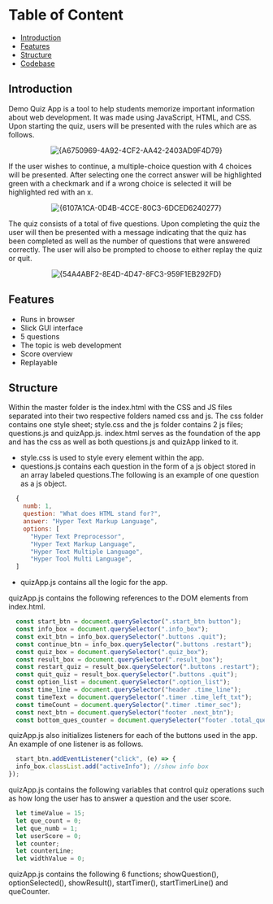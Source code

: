 # Table of Content
- [Introduction](#introduction)
- [Features](#features)
- [Structure](#structure)
- [Codebase](#codebase)

## Introduction

Demo Quiz App is a tool to help students memorize important information about web development. It was made using JavaScript, HTML, and CSS. Upon starting the quiz, users will be presented with the rules which are as follows.

<div align="center">
  
![{A6750969-4A92-4CF2-AA42-2403AD9F4D79}](https://github.com/user-attachments/assets/8ce425ec-4638-4bbb-bc9e-29a8d0d1d3e1)

</div>

If the user wishes to continue, a multiple-choice question with 4 choices will be presented. After selecting one the correct answer will be highlighted green with a checkmark and if a wrong choice is selected it will be highlighted red with an x. 

<div align="center">
  
![{6107A1CA-0D4B-4CCE-80C3-6DCED6240277}](https://github.com/user-attachments/assets/d3ce4e26-b43e-407a-97fb-7bf9384f907a)

</div>

The quiz consists of a total of five questions. Upon completing the quiz the user will then be presented with a message indicating that the quiz has been completed as well as the number of questions that were answered correctly. The user will also be prompted to choose to either replay the quiz or quit.

<div align="center">
  
![{54A4ABF2-8E4D-4D47-8FC3-959F1EB292FD}](https://github.com/user-attachments/assets/3b47cfb5-0a10-4ea8-b98e-31bcffa586e9)

</div>

## Features

- Runs in browser
- Slick GUI interface
- 5 questions
- The topic is web development
- Score overview
- Replayable

## Structure

Within the master folder is the index.html with the CSS and JS files separated into their two respective folders named css and js. The css folder contains one style sheet; style.css and the js folder contains 2 js files; questions.js and quizApp.js. index.html serves as the foundation of the app and has the css as well as both questions.js and quizApp linked to it. 

- style.css is used to style every element within the app.
- questions.js contains each question in the form of a js object stored in an array labeled questions.The following is an example of one question as a js object.
```js
  {
    numb: 1,
    question: "What does HTML stand for?",
    answer: "Hyper Text Markup Language",
    options: [
      "Hyper Text Preprocessor",
      "Hyper Text Markup Language",
      "Hyper Text Multiple Language",
      "Hyper Tool Multi Language",
  ]
```
- quizApp.js contains all the logic for the app.

quizApp.js contains the following references to the DOM elements from index.html.
```js
  const start_btn = document.querySelector(".start_btn button");
  const info_box = document.querySelector(".info_box");
  const exit_btn = info_box.querySelector(".buttons .quit");
  const continue_btn = info_box.querySelector(".buttons .restart");
  const quiz_box = document.querySelector(".quiz_box");
  const result_box = document.querySelector(".result_box");
  const restart_quiz = result_box.querySelector(".buttons .restart");
  const quit_quiz = result_box.querySelector(".buttons .quit");
  const option_list = document.querySelector(".option_list");
  const time_line = document.querySelector("header .time_line");
  const timeText = document.querySelector(".timer .time_left_txt");
  const timeCount = document.querySelector(".timer .timer_sec");
  const next_btn = document.querySelector("footer .next_btn");
  const bottom_ques_counter = document.querySelector("footer .total_que");
```

quizApp.js also initializes listeners for each of the buttons used in the app. An example of one listener is as follows.

```js
  start_btn.addEventListener("click", (e) => {
  info_box.classList.add("activeInfo"); //show info box
});
```

quizApp.js contains the following variables that control quiz operations such as how long the user has to answer a question and the user score.

```js
  let timeValue = 15;
  let que_count = 0;
  let que_numb = 1;
  let userScore = 0;
  let counter;
  let counterLine;
  let widthValue = 0;
```

quizApp.js contains the following 6 functions; showQuestion(), optionSelected(), showResult(), startTimer(), startTimerLine() and queCounter.
